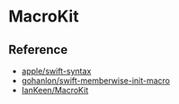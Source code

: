# MacroKit

## Reference

* [apple/swift-syntax](https://github.com/apple/swift-syntax)
* [gohanlon/swift-memberwise-init-macro](https://github.com/gohanlon/swift-memberwise-init-macro)
* [IanKeen/MacroKit](https://github.com/IanKeen/MacroKit)